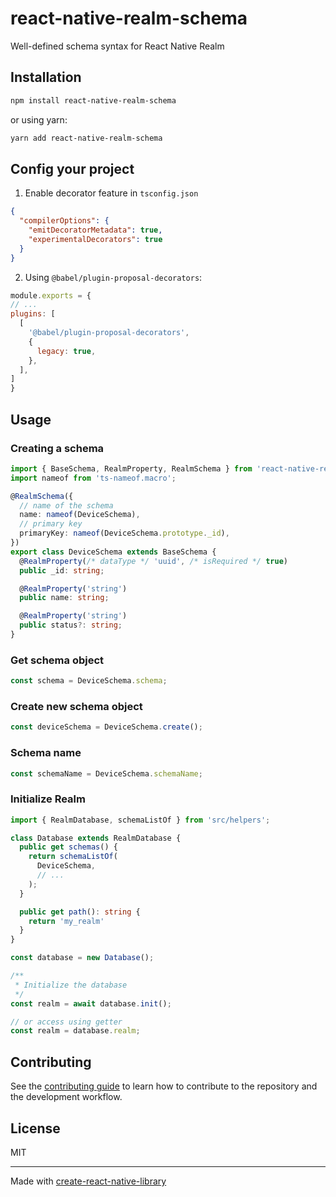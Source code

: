 # react-native-realm-schema

Well-defined schema syntax for React Native Realm

## Installation

```sh
npm install react-native-realm-schema
```

or using yarn:

```bash
yarn add react-native-realm-schema
```

## Config your project

1. Enable decorator feature in `tsconfig.json`

```json
{
  "compilerOptions": {
    "emitDecoratorMetadata": true,
    "experimentalDecorators": true
  }
}
```

2. Using `@babel/plugin-proposal-decorators`:

  ```javascript
  module.exports = {
  // ...
  plugins: [
    [
      '@babel/plugin-proposal-decorators',
      {
        legacy: true,
      },
    ],
  ]
}
  ```

## Usage

### Creating a schema

```typescript
import { BaseSchema, RealmProperty, RealmSchema } from 'react-native-realm-schema';
import nameof from 'ts-nameof.macro';

@RealmSchema({
  // name of the schema
  name: nameof(DeviceSchema),
  // primary key
  primaryKey: nameof(DeviceSchema.prototype._id),
})
export class DeviceSchema extends BaseSchema {
  @RealmProperty(/* dataType */ 'uuid', /* isRequired */ true)
  public _id: string;

  @RealmProperty('string')
  public name: string;

  @RealmProperty('string')
  public status?: string;
}
```

### Get schema object

```typescript
const schema = DeviceSchema.schema;
```

### Create new schema object

```typescript
const deviceSchema = DeviceSchema.create();
```

### Schema name

```typescript
const schemaName = DeviceSchema.schemaName;
```

### Initialize Realm

```typescript
import { RealmDatabase, schemaListOf } from 'src/helpers';

class Database extends RealmDatabase {
  public get schemas() {
    return schemaListOf(
      DeviceSchema,
      // ...
    );
  }

  public get path(): string {
    return 'my_realm'
  }
}

const database = new Database();

/**
 * Initialize the database
 */
const realm = await database.init();

// or access using getter
const realm = database.realm;
```

## Contributing

See the [contributing guide](CONTRIBUTING.md) to learn how to contribute to the repository and the development workflow.

## License

MIT

---

Made with [create-react-native-library](https://github.com/callstack/react-native-builder-bob)
